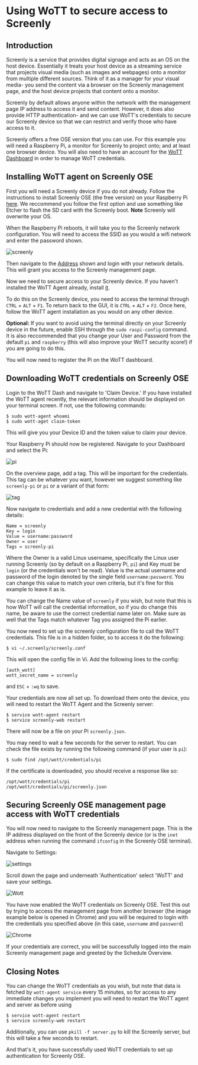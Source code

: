 # Using WoTT to secure access to Screenly

## Introduction

Screenly is a service that provides digital signage and acts as an OS on the host device. Essentially it treats your host device as a streaming service that projects visual media (such as images and webpages) onto a monitor from multiple different sources. Think of it as a manager for your visual media- you send the content via a browser on the Screenly management page, and the host device projects that content onto a monitor.

Screenly by default allows anyone within the network with the management page IP address to access it and send content. However, it does also provide HTTP authentication- and we can use WoTT's credentials to secure our Screenly device so that we can restrict and verify those who have access to it. 

Screenly offers a free OSE version that you can use. For this example you will need a Raspberry Pi, a monitor for Screenly to project onto; and at least one browser device. You will also need to have an account for the [WoTT Dashboard](https://dash.wott.io) in order to manage WoTT credentials.

## Installing WoTT agent on Screenly OSE

First you will need a Screenly device if you do not already.
Follow the instructions to install Screenly OSE (the free version) on your Raspberry Pi [here](https://www.screenly.io/ose/). We reccommend you follow the first option and use something like Etcher to flash the SD card with the Screenly boot. 
**Note** Screenly will overwrite your OS.

When the Raspberry Pi reboots, it will take you to the Screenly network configuration. You will need to access the SSID as you would a wifi network and enter the password shown. 

![screenly](https://github.com/WoTTsecurity/agent/blob/master/docs/examples/screenly/screenly-setup.jpg)

Then navigate to the [Address](https://www.screenly.io/wifi) shown and login with your network details. This will grant you access to the Screenly management page. 

Now we need to secure access to your Screenly device. If you haven't installed the WoTT Agent already, install [it](https://github.com/WoTTsecurity/agent).

To do this on the Screenly device, you need to access the terminal through `CTRL` + `ALT` + `F1`. To return back to the GUI, it is `CTRL` + `ALT` + `F2`. 
Once here, follow the WoTT agent installation as you would on any other device. 

**Optional:** If you want to avoid using the terminal directly on your Screenly device in the future, enable SSH through the `sudo raspi-config` command. It is also reccommended that you change your User and Password from the default `pi` and `raspberry` (this will also improve your WoTT security score!) if you are going to do this.

You will now need to register the Pi on the WoTT dashboard. 


## Downloading WoTT credentials on Screenly OSE

Login to the WoTT Dash and navigate to 'Claim Device.' If you have installed the WoTT agent recently, the relevant information should be displayed on your terminal screen. If not, use the following commands:

``` 
$ sudo wott-agent whoami
$ sudo wott-aget claim-token
```

This will give you your Device ID and the token value to claim your device. 

Your Raspberry Pi should now be registered. Navigate to your Dashboard and select the Pi:

![pi](https://github.com/WoTTsecurity/agent/blob/master/docs/examples/screenly/rasbpi.png)

On the overview page, add a tag. This will be important for the credentials. This tag can be whatever you want, however we suggest something like `screenly-pi` or `pi` or a variant of that form:

![tag](https://github.com/WoTTsecurity/agent/blob/master/docs/examples/screenly/tag.png)

Now navigate to credentials and add a new credential with the following details:

```
Name = screenly
Key = login
Value = username:password
Owner = user
Tags = screenly-pi
```
Where the Owner is a valid Linux username, specifically the Linux user running Screenly (so by default on a Raspberry Pi, `pi`) and Key must be `login` (or the credentials won't be read). Value is the actual username and password of the login denoted by the single field `username:password`. You can change this value to match your own criteria, but it's fine for this example to leave it as is. 

You can change the Name value of `screenly` if you wish, but note that this is how WoTT will call the credential information, so if you do change this name, be aware to use the correct credential name later on. Make sure as well that the Tags match whatever Tag you assigned the Pi earlier.

You now need to set up the screenly configuration file to call the WoTT credentials. This file is in a hidden folder, so to access it do the following:

```
$ vi ~/.screenly/screenly.conf
```

This will open the config file in Vi. Add the following lines to the config:

```
[auth_wott]
wott_secret_name = screenly
```

and `ESC` + `:wq` to save.

Your credentials are now all set up. To download them onto the device, you will need to restart the WoTT Agent and the Screenly server:

```
$ service wott-agent restart
$ service screenly-web restart
```

There will now be a file on your Pi `screenly.json`. 

You may need to wait a few seconds for the server to restart. You can check the file exists by running the following command (if your user is `pi`): 

``` 
$ sudo find /opt/wott/credentials/pi
```

If the certificate is downloaded, you should receive a response like so:

```
/opt/wott/credentials/pi
/opt/wott/credentials/pi/screenly.json
```

## Securing Screenly OSE management page access with WoTT credentials

You will now need to navigate to the Screenly management page. This is the IP address displayed on the front of the Screenly device (or is the `inet` address when running the command `ifconfig` in the Screenly OSE terminal). 

Navigate to Settings:

![settings](https://github.com/WoTTsecurity/agent/blob/master/docs/examples/screenly/screenly-schedule.png)

Scroll down the page and underneath 'Authentication' select 'WoTT' and save your settings.

![Wott](https://github.com/WoTTsecurity/agent/blob/master/docs/examples/screenly/screenly-wott.png)

You have now enabled the WoTT credentials on Screenly OSE. Test this out by trying to access the management page from another browser (the image example below is opened in Chrome) and you will be required to login with the credentials you specified above (in this case, `username` and `password`)

![Chrome](https://github.com/WoTTsecurity/agent/blob/master/docs/examples/screenly/screenly-chrome.png)

If your credentials are correct, you will be successfully logged into the main Screenly management page and greeted by the Schedule Overview. 

## Closing Notes

You can change the WoTT credentials as you wish, but note that data is fetched by `wott-agent service` every 15 minutes, so for access to any immediate changes you implement you will need to restart the WoTT agent and server as before using

``` 
$ service wott-agent restart
$ service screenly-web restart
```
Additionally, you can use `pkill -f server.py` to kill the Screenly server, but this will take a few seconds to restart.

And that's it, you have successfully used WoTT credentials to set up authentication for Screenly OSE.